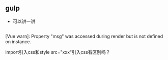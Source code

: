 ## gulp
-  可以讲一讲


## 
[Vue warn]: Property "msg" was accessed during render but is not defined on instance. 




import引入css和style src="xxx"引入css有区别吗？ 
